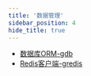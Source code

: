 ```yaml
---
title: '数据管理'
sidebar_position: 4
hide_title: true
---
```


- [数据库ORM-gdb](output/goframe-v2.2-md/组件列表/数据管理/数据库ORM-gdb)
- [Redis客户端-gredis](output/goframe-v2.2-md/组件列表/数据管理/Redis客户端-gredis)